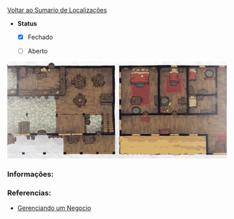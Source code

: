 [Voltar ao Sumario de Localizações](./locations-index.md)

* **Status**
    *   [X] Fechado
    *   [ ] Aberto


![Taverna do Grupo](../images/maps/TavernaDoGrupo.jpg)

### Informações:

### Referencias:
 * [Gerenciando um Negocio](../../docs/business-index.md)

